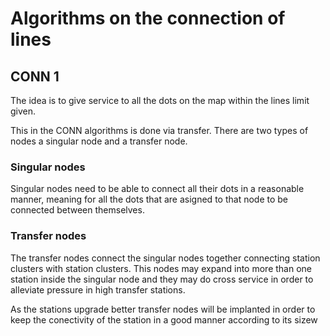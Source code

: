 # Algorithms on the connection of lines

## CONN 1

The idea is to give service to all the dots on the map within the lines limit given.

This in the CONN algorithms is done via transfer. There are two types of nodes a singular node and a transfer node.

### Singular nodes
Singular nodes need to be able to connect all their dots in a reasonable manner, meaning for all the dots that are asigned to that node to be connected between themselves.

### Transfer nodes
The transfer nodes connect the singular nodes together connecting station clusters with station clusters. This nodes may expand into more than one station inside the singular node and they may do cross service in order to alleviate pressure in high transfer stations.

 As the stations upgrade better transfer nodes will be implanted in order to keep the conectivity of the station in a good manner according to its sizew
